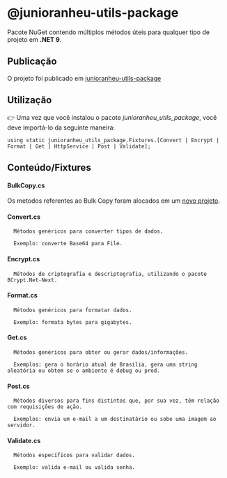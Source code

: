 
# @junioranheu-utils-package

Pacote NuGet contendo múltiplos métodos úteis para qualquer tipo de projeto em <b>.NET 9</b>.

## Publicação
O projeto foi publicado em [junioranheu-utils-package](https://www.nuget.org/packages/junioranheu-utils-package/)


## Utilização

👉 Uma vez que você instalou o pacote <i>junioranheu_utils_package</i>, você deve importá-lo da seguinte maneira:

```
using static junioranheu_utils_package.Fixtures.[Convert | Encrypt | Format | Get | HttpService | Post | Validate];
```

## Conteúdo/Fixtures

#### BulkCopy.cs

Os metodos referentes ao Bulk Copy foram alocados em um [novo projeto](https://github.com/junioranheu/nuget-package-Bulk.Sql).

#### Convert.cs

```
  Métodos genéricos para converter tipos de dados. 
  
  Exemplo: converte Base64 para File.
```

#### Encrypt.cs

```
  Métodos de criptografia e descriptografia, utilizando o pacote BCrypt.Net-Next.
```

#### Format.cs

```
  Métodos genéricos para formatar dados. 
  
  Exemplo: formata bytes para gigabytes.
```

#### Get.cs

```
  Métodos genéricos para obter ou gerar dados/informações. 
  
  Exemplos: gera o horário atual de Brasilia, gera uma string aleatória ou obtem se o ambiente é debug ou prod.
```

#### Post.cs

```
  Métodos diversos para fins distintos que, por sua vez, têm relação com requisições de ação. 
  
  Exemplos: envia um e-mail a um destinatário ou sobe uma imagem ao servidor.
```

#### Validate.cs

```
  Métodos específicos para validar dados. 
  
  Exemplo: valida e-mail ou valida senha.
```
